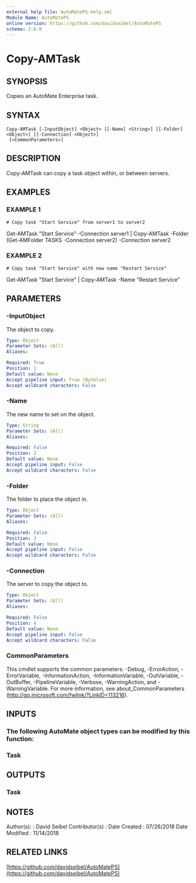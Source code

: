 ```yaml
---
external help file: AutoMatePS-help.xml
Module Name: AutoMatePS
online version: https://github.com/davidseibel/AutoMatePS
schema: 2.0.0
---
```


# Copy-AMTask

## SYNOPSIS
Copies an AutoMate Enterprise task.

## SYNTAX

```
Copy-AMTask [-InputObject] <Object> [[-Name] <String>] [[-Folder] <Object>] [[-Connection] <Object>]
 [<CommonParameters>]
```

## DESCRIPTION
Copy-AMTask can copy a task object within, or between servers.

## EXAMPLES

### EXAMPLE 1
```
# Copy task "Start Service" from server1 to server2
```

Get-AMTask "Start Service" -Connection server1 | Copy-AMTask -Folder (Get-AMFolder TASKS -Connection server2) -Connection server2

### EXAMPLE 2
```
# Copy task "Start Service" with new name "Restart Service"
```

Get-AMTask "Start Service" | Copy-AMTask -Name "Restart Service"

## PARAMETERS

### -InputObject
The object to copy.

```yaml
Type: Object
Parameter Sets: (All)
Aliases:

Required: True
Position: 1
Default value: None
Accept pipeline input: True (ByValue)
Accept wildcard characters: False
```

### -Name
The new name to set on the object.

```yaml
Type: String
Parameter Sets: (All)
Aliases:

Required: False
Position: 2
Default value: None
Accept pipeline input: False
Accept wildcard characters: False
```

### -Folder
The folder to place the object in.

```yaml
Type: Object
Parameter Sets: (All)
Aliases:

Required: False
Position: 3
Default value: None
Accept pipeline input: False
Accept wildcard characters: False
```

### -Connection
The server to copy the object to.

```yaml
Type: Object
Parameter Sets: (All)
Aliases:

Required: False
Position: 4
Default value: None
Accept pipeline input: False
Accept wildcard characters: False
```

### CommonParameters
This cmdlet supports the common parameters: -Debug, -ErrorAction, -ErrorVariable, -InformationAction, -InformationVariable, -OutVariable, -OutBuffer, -PipelineVariable, -Verbose, -WarningAction, and -WarningVariable.
For more information, see about_CommonParameters (http://go.microsoft.com/fwlink/?LinkID=113216).

## INPUTS

### The following AutoMate object types can be modified by this function:
### Task
## OUTPUTS

### Task
## NOTES
Author(s):     : David Seibel
Contributor(s) :
Date Created   : 07/26/2018
Date Modified  : 11/14/2018

## RELATED LINKS

[https://github.com/davidseibel/AutoMatePS](https://github.com/davidseibel/AutoMatePS)


